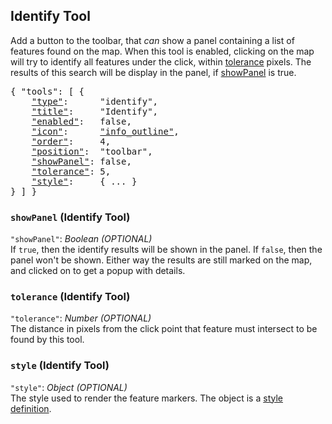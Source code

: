 ## Identify Tool

Add a button to the toolbar, that *can* show a panel containing a list of features found on the map.
When this tool is enabled, clicking on the map will try to identify all features under the click, within [tolerance](#tolerance-identify-tool) pixels.
The results of this search will be display in the panel, if [showPanel](#showPanel-identify-tool) is true.

<pre>
{ "tools": [ {
    <a href="#type-tool"          >"type"</a>:      "identify",
    <a href="#title-tool"         >"title"</a>:     "Identify",
    <a href="#enabled-tool"       >"enabled"</a>:   false,
    <a href="#icon-tool"          >"icon"</a>:      <a href="https://material.io/tools/icons/?icon=info_outline" target="material">"info_outline"</a>,
    <a href="#order-tool"         >"order"</a>:     4,
    <a href="#position-tool"      >"position"</a>:  "toolbar",
    <a href="#showpanel-identify-tool">"showPanel"</a>: false,
    <a href="#tolerance-identify-tool">"tolerance"</a>: 5,
    <a href="#style-identify-tool"    >"style"</a>:     { ... }
} ] }
</pre>

### `showPanel` (Identify Tool)
`"showPanel"`: *Boolean* *(OPTIONAL)*  
If `true`, then the identify results will be shown in the panel.
If `false`, then the panel won't be shown.
Either way the results are still marked on the map, and clicked on to get a popup with details.

### `tolerance` (Identify Tool)
`"tolerance"`: *Number* *(OPTIONAL)*  
The distance in pixels from the click point that feature must intersect to be found by this tool.

### `style` (Identify Tool)
`"style"`: *Object* *(OPTIONAL)*  
The style used to render the feature markers.
The object is a [style definition](#style-definition).

